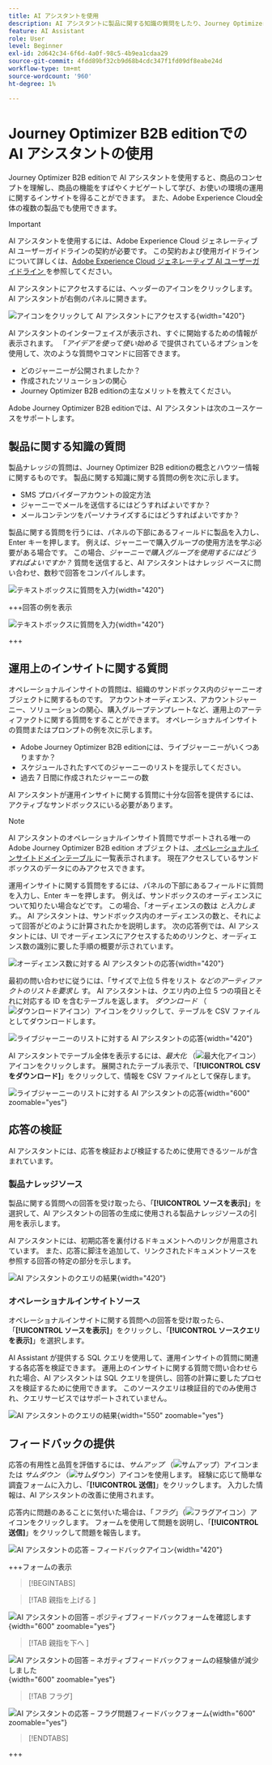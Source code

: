 ```yaml
---
title: AI アシスタントを使用
description: AI アシスタントに製品に関する知識の質問をしたり、Journey Optimizer B2B editionのジャーニー、オーディエンス、購買グループに関する運用上のインサイトを得たりします。
feature: AI Assistant
role: User
level: Beginner
exl-id: 2d642c34-6f6d-4a0f-98c5-4b9ea1cdaa29
source-git-commit: 4fdd89bf32cb9d68b4cdc347f1fd09df8eabe24d
workflow-type: tm+mt
source-wordcount: '960'
ht-degree: 1%

---
```


# Journey Optimizer B2B editionでの AI アシスタントの使用

Journey Optimizer B2B editionで AI アシスタントを使用すると、商品のコンセプトを理解し、商品の機能をすばやくナビゲートして学び、お使いの環境の運用に関するインサイトを得ることができます。 また、Adobe Experience Cloud全体の複数の製品でも使用できます。

>[!IMPORTANT]
>
>AI アシスタントを使用するには、Adobe Experience Cloud ジェネレーティブ AI ユーザーガイドラインの契約が必要です。 この契約および使用ガイドラインについて詳しくは、[Adobe Experience Cloud ジェネレーティブ AI ユーザーガイドライン ](https://www.adobe.com/legal/licenses-terms/adobe-dx-gen-ai-user-guidelines.html) を参照してください。

AI アシスタントにアクセスするには、ヘッダーのアイコンをクリックします。 AI アシスタントが右側のパネルに開きます。

![ アイコンをクリックして AI アシスタントにアクセスする ](./assets/ai-assistant-icon-displayed.png){width="420"}

AI アシスタントのインターフェイスが表示され、すぐに開始するための情報が表示されます。 「_アイデアを使って使い始める_ で提供されているオプションを使用して、次のような質問やコマンドに回答できます。

* どのジャーニーが公開されましたか？
* 作成されたソリューションの関心
* Journey Optimizer B2B editionの主なメリットを教えてください。

Adobe Journey Optimizer B2B editionでは、AI アシスタントは次のユースケースをサポートします。

## 製品に関する知識の質問

製品ナレッジの質問は、Journey Optimizer B2B editionの概念とハウツー情報に関するものです。 製品に関する知識に関する質問の例を次に示します。

* SMS プロバイダーアカウントの設定方法
* ジャーニーでメールを送信するにはどうすればよいですか？
* メールコンテンツをパーソナライズするにはどうすればよいですか？

製品に関する質問を行うには、パネルの下部にあるフィールドに製品を入力し、Enter キーを押します。 例えば、ジャーニーで購入グループの使用方法を学ぶ必要がある場合です。 この場合、_ジャーニーで購入グループを使用するにはどうすればよいですか？_ 質問を送信すると、AI アシスタントはナレッジ ベースに問い合わせ、数秒で回答をコンパイルします。

![ テキストボックスに質問を入力 ](./assets/ai-assistant-ask-question.png){width="420"}

+++回答の例を表示

![ テキストボックスに質問を入力 ](./assets/ai-assistant-product-answer.png){width="420"}

+++

## 運用上のインサイトに関する質問

オペレーショナルインサイトの質問は、組織のサンドボックス内のジャーニーオブジェクトに関するものです。 アカウントオーディエンス、アカウントジャーニー、ソリューションの関心、購入グループテンプレートなど、運用上のアーティファクトに関する質問をすることができます。 オペレーショナルインサイトの質問またはプロンプトの例を次に示します。

* Adobe Journey Optimizer B2B editionには、ライブジャーニーがいくつありますか？
* スケジュールされたすべてのジャーニーのリストを提示してください。
* 過去 7 日間に作成されたジャーニーの数

AI アシスタントが運用インサイトに関する質問に十分な回答を提供するには、アクティブなサンドボックスにいる必要があります。

>[!NOTE]
>
>AI アシスタントのオペレーショナルインサイト質問でサポートされる唯一のAdobe Journey Optimizer B2B edition オブジェクトは、[ オペレーショナルインサイトドメインテーブル ](./ai-assistant-overview.md#operational-insights) に一覧表示されます。 現在アクセスしているサンドボックスのデータにのみアクセスできます。

運用インサイトに関する質問をするには、パネルの下部にあるフィールドに質問を入力し、Enter キーを押します。 例えば、サンドボックスのオーディエンスについて知りたい場合などです。 この場合、「オーディエンスの数は _と入力します。_。  AI アシスタントは、サンドボックス内のオーディエンスの数と、それによって回答がどのように計算されたかを説明します。 次の応答例では、AI アシスタントには、UI でオーディエンスにアクセスするためのリンクと、オーディエンス数の識別に要した手順の概要が示されています。

![ オーディエンス数に対する AI アシスタントの応答 ](./assets/ai-assistant-insights-answer.png){width="420"}

最初の問い合わせに従うには、「サイズで上位 5 件をリスト _などのアーティファクトのリストを要求し_ す。 AI アシスタントは、クエリ内の上位 5 つの項目とそれに対応する ID を含むテーブルを返します。 _ダウンロード_ （![ ダウンロードアイコン ](../assets/do-not-localize/icon-download.svg)）アイコンをクリックして、テーブルを CSV ファイルとしてダウンロードします。

![ ライブジャーニーのリストに対する AI アシスタントの応答 ](./assets/ai-assistant-artifacts-query.png){width="420"}

AI アシスタントでテーブル全体を表示するには、_最大化_ （![ 最大化アイコン ](../assets/do-not-localize/icon-maximize.svg)） アイコンをクリックします。 展開されたテーブル表示で、「**[!UICONTROL CSV をダウンロード]**」をクリックして、情報を CSV ファイルとして保存します。

![ ライブジャーニーのリストに対する AI アシスタントの応答 ](./assets/ai-assistant-artifacts-maximize.png){width="600" zoomable="yes"}

## 応答の検証

AI アシスタントには、応答を検証および検証するために使用できるツールが含まれています。

### 製品ナレッジソース

製品に関する質問への回答を受け取ったら、「**[!UICONTROL ソースを表示]**」を選択して、AI アシスタントの回答の生成に使用される製品ナレッジソースの引用を表示します。

AI アシスタントには、初期応答を裏付けるドキュメントへのリンクが用意されています。 また、応答に脚注を追加して、リンクされたドキュメントソースを参照する回答の特定の部分を示します。

![AI アシスタントのクエリの結果 ](./assets/ai-assistant-product-answer-sources.png){width="420"}

### オペレーショナルインサイトソース

オペレーショナルインサイトに関する質問への回答を受け取ったら、「**[!UICONTROL ソースを表示]**」をクリックし、「**[!UICONTROL ソースクエリを表示]**」を選択します。

AI Assistant が提供する SQL クエリを使用して、運用インサイトの質問に関連する各応答を検証できます。 運用上のインサイトに関する質問で問い合わせられた場合、AI アシスタントは SQL クエリを提供し、回答の計算に要したプロセスを検証するために使用できます。 このソースクエリは検証目的でのみ使用され、クエリサービスではサポートされていません。

![AI アシスタントのクエリの結果 ](./assets/ai-assistant-artifacts-query-source.png){width="550" zoomable="yes"}

## フィードバックの提供

応答の有用性と品質を評価するには、_サムアップ_ （![ サムアップ ](../assets/do-not-localize/icon-thumb-up.svg)）アイコンまたは _サムダウン_ （![ サムダウン ](../assets/do-not-localize/icon-thumb-down.svg)）アイコンを使用します。 経験に応じて簡単な調査フォームに入力し、「**[!UICONTROL 送信]**」をクリックします。 入力した情報は、AI アシスタントの改善に使用されます。

応答内に問題のあることに気付いた場合は、「_フラグ_」（![ フラグアイコン ](../assets/do-not-localize/icon-flag.svg)）アイコンをクリックします。 フォームを使用して問題を説明し、「**[!UICONTROL 送信]**」をクリックして問題を報告します。

![AI アシスタントの応答 – フィードバックアイコン ](./assets/ai-assistant-response-feedback-icons.png){width="420"}

+++フォームの表示

>[!BEGINTABS]

>[!TAB  親指を上げる ]

![AI アシスタントの回答 – ポジティブフィードバックフォームを確認します ](./assets/ai-assistant-response-feedback-positive-form.png){width="600" zoomable="yes"}

>[!TAB  親指を下へ ]

![AI アシスタントの回答 – ネガティブフィードバックフォームの経験値が減少しました ](./assets/ai-assistant-response-feedback-negative-form.png){width="600" zoomable="yes"}

>[!TAB フラグ]

![AI アシスタントの応答 – フラグ問題フィードバックフォーム ](./assets/ai-assistant-response-feedback-flagged-form.png){width="600" zoomable="yes"}

>[!ENDTABS]

+++
